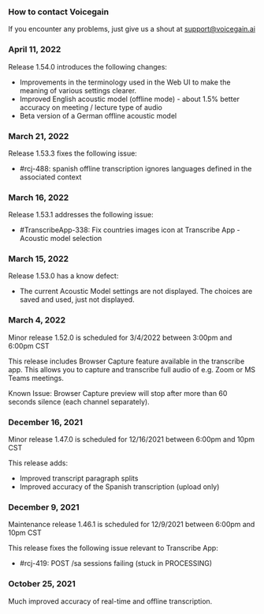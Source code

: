 ### How to contact Voicegain

If you encounter any problems, just give us a shout at support@voicegain.ai

### April 11, 2022

Release 1.54.0 introduces the following changes:
* Improvements in the terminology used in the Web UI to make the meaning of various settings clearer.
* Improved English acoustic model (offline mode) - about 1.5% better accuracy on meeting / lecture type of audio
* Beta version of a German offline acoustic model

### March 21, 2022

Release 1.53.3 fixes the following issue:
* #rcj-488: spanish offline transcription ignores languages defined in the associated context

### March 16, 2022

Release 1.53.1 addresses the following issue:
* #TranscribeApp-338: Fix countries images icon at Transcribe App - Acoustic model selection

### March 15, 2022

Release 1.53.0 has a know defect:
* The current Acoustic Model settings are not displayed. The choices are saved and used, just not displayed. 

### March 4, 2022

Minor release 1.52.0 is scheduled for 3/4/2022 between 3:00pm and 6:00pm CST

This release includes Browser Capture feature available in the transcribe app. This allows you to capture and transcribe full audio of e.g. Zoom or MS Teams meetings.

Known Issue: Browser Capture preview will stop after more than 60 seconds silence (each channel separately). 


### December 16, 2021

Minor release 1.47.0 is scheduled for 12/16/2021 between 6:00pm and 10pm CST

This release adds:
* Improved transcript paragraph splits 
* Improved accuracy of the Spanish transcription (upload only)

### December 9, 2021

Maintenance release 1.46.1 is scheduled for 12/9/2021 between 6:00pm and 10pm CST

This release fixes the following issue relevant to Transcribe App:
* #rcj-419: POST /sa sessions failing (stuck in PROCESSING)

### October 25, 2021

Much improved accuracy of real-time and offline transcription.



























 













































